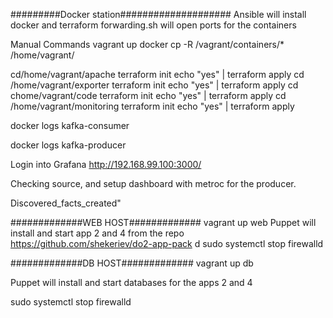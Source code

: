 #########Docker station#################### 
Ansible will install docker and terraform 
forwarding.sh will open ports for the containers

Manual Commands
vagrant up docker 
cp -R /vagrant/containers/* /home/vagrant/ 

cd/home/vagrant/apache
terraform init
echo "yes" | terraform apply
cd /home/vagrant/exporter
terraform init
echo "yes" | terraform apply
cd chome/vagrant/code
terraform init
echo "yes" | terraform apply
cd /home/vagrant/monitoring
terraform init
echo "yes" | terraform apply

docker logs kafka-consumer

docker logs kafka-producer

Login into Grafana http://192.168.99.100:3000/

Checking source, and setup dashboard with metroc for the producer.

Discovered_facts_created"

#############WEB HOST#############
vagrant up web 
Puppet will install and start app 2 and 4 from the repo https://github.com/shekeriev/do2-app-pack
d
sudo systemctl stop firewalld

#############DB HOST#############
vagrant up db

Puppet will install and start databases for the apps  2 and 4 

sudo systemctl stop firewalld


 